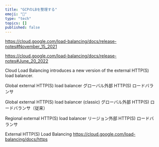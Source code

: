 ```yaml
---
title: "GCPのLBを整理する"
emoji: "📝"
type: "tech"
topics: []
published: false
---
```


https://cloud.google.com/load-balancing/docs/release-notes#November_15_2021


https://cloud.google.com/load-balancing/docs/release-notes#June_20_2022

Cloud Load Balancing introduces a new version of the external HTTP(S) load balancer.

Global external HTTP(S) load balancer
グローバル外部 HTTP(S) ロードバランサ

Global external HTTP(S) load balancer (classic)
グローバル外部 HTTP(S) ロードバランサ（従来）

Regional external HTTP(S) load balancer
リージョン外部 HTTP(S) ロードバランサ

External HTTP(S) Load Balancing
https://cloud.google.com/load-balancing/docs/https
